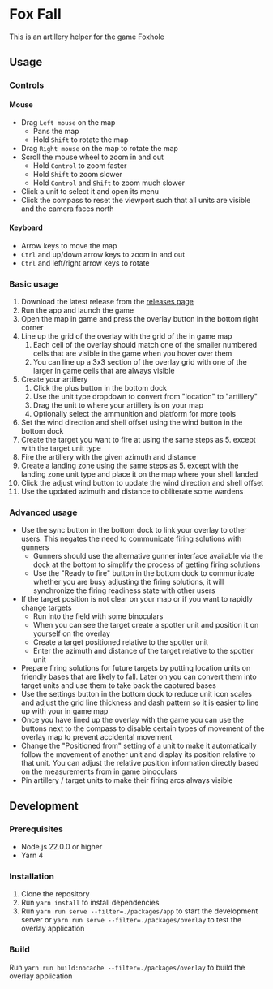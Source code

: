 # Fox Fall

This is an artillery helper for the game Foxhole

## Usage

### Controls

#### Mouse

- Drag `Left mouse` on the map
  - Pans the map
  - Hold `Shift` to rotate the map
- Drag `Right mouse` on the map to rotate the map
- Scroll the mouse wheel to zoom in and out
  - Hold `Control` to zoom faster
  - Hold `Shift` to zoom slower
  - Hold `Control` and `Shift` to zoom much slower
- Click a unit to select it and open its menu
- Click the compass to reset the viewport such that all units are visible and the camera faces north

#### Keyboard
- Arrow keys to move the map
- `Ctrl` and up/down arrow keys to zoom in and out
- `Ctrl` and left/right arrow keys to rotate

### Basic usage

1. Download the latest release from the [releases page](https://github.com/KaoSDlanor/fox-fall/releases)
2. Run the app and launch the game
3. Open the map in game and press the overlay button in the bottom right corner
4. Line up the grid of the overlay with the grid of the in game map
   1. Each cell of the overlay should match one of the smaller numbered cells that are visible in the game when you hover over them
   2. You can line up a 3x3 section of the overlay grid with one of the larger in game cells that are always visible
5. Create your artillery
   1. Click the plus button in the bottom dock
   2. Use the unit type dropdown to convert from "location" to "artillery"
   3. Drag the unit to where your artillery is on your map
   4. Optionally select the ammunition and platform for more tools
6. Set the wind direction and shell offset using the wind button in the bottom dock
7. Create the target you want to fire at using the same steps as 5. except with the target unit type
8. Fire the artillery with the given azimuth and distance
9.  Create a landing zone using the same steps as 5. except with the landing zone unit type and place it on the map where your shell landed
10. Click the adjust wind button to update the wind direction and shell offset
11. Use the updated azimuth and distance to obliterate some wardens

### Advanced usage

- Use the sync button in the bottom dock to link your overlay to other users. This negates the need to communicate firing solutions with gunners
  - Gunners should use the alternative gunner interface available via the dock at the bottom to simplify the process of getting firing solutions
  - Use the "Ready to fire" button in the bottom dock to communicate whether you are busy adjusting the firing solutions, it will synchronize the firing readiness state with other users
- If the target position is not clear on your map or if you want to rapidly change targets
  - Run into the field with some binoculars
  - When you can see the target create a spotter unit and position it on yourself on the overlay
  - Create a target positioned relative to the spotter unit
  - Enter the azimuth and distance of the target relative to the spotter unit
- Prepare firing solutions for future targets by putting location units on friendly bases that are likely to fall. Later on you can convert them into target units and use them to take back the captured bases
- Use the settings button in the bottom dock to reduce unit icon scales and adjust the grid line thickness and dash pattern so it is easier to line up with your in game map
- Once you have lined up the overlay with the game you can use the buttons next to the compass to disable certain types of movement of the overlay map to prevent accidental movement
- Change the "Positioned from" setting of a unit to make it automatically follow the movement of another unit and display its position relative to that unit. You can adjust the relative position information directly based on the measurements from in game binoculars
- Pin artillery / target units to make their firing arcs always visible

## Development

### Prerequisites

- Node.js 22.0.0 or higher
- Yarn 4

### Installation

1. Clone the repository
2. Run `yarn install` to install dependencies
3. Run `yarn run serve --filter=./packages/app` to start the development server or `yarn run serve --filter=./packages/overlay` to test the overlay application

### Build

Run `yarn run build:nocache --filter=./packages/overlay` to build the overlay application
